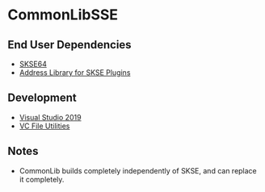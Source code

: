 # CommonLibSSE

## End User Dependencies
* [SKSE64](https://skse.silverlock.org/)
* [Address Library for SKSE Plugins](https://www.nexusmods.com/skyrimspecialedition/mods/32444)

## Development
* [Visual Studio 2019](https://visualstudio.microsoft.com/vs/)
* [VC File Utilities](https://github.com/Lynxaa/vc-fileutils)

## Notes
* CommonLib builds completely independently of SKSE, and can replace it completely.
